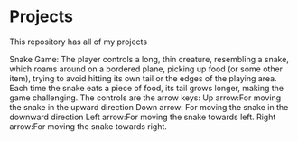 # Projects
This repository has all of my projects

Snake Game:
The player controls a long, thin creature, resembling a snake, which roams around on a bordered plane, picking up food (or some other item), trying to avoid hitting its own tail or the edges of the playing area. Each time the snake eats a piece of food, its tail grows longer, making the game challenging.
The controls are the arrow keys:
Up arrow:For moving the snake in the upward direction
Down arrow: For moving the snake in the downward direction
Left arrow:For moving the snake towards left.
Right arrow:For moving the snake towards right.

